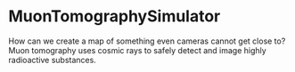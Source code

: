# MuonTomographySimulator
How can we create a map of something even cameras cannot get close to?
Muon tomography uses cosmic rays to safely detect and image highly radioactive substances.
